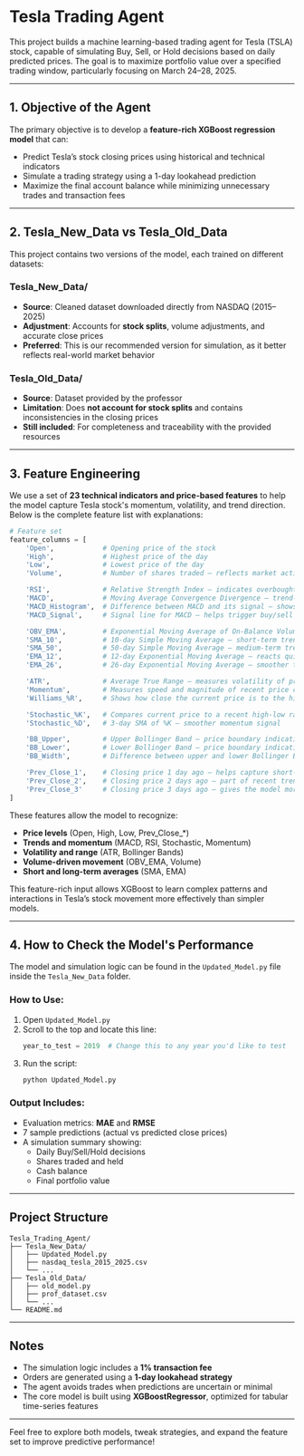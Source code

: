 # Tesla Trading Agent 

This project builds a machine learning-based trading agent for Tesla (TSLA) stock, capable of simulating Buy, Sell, or Hold decisions based on daily predicted prices. The goal is to maximize portfolio value over a specified trading window, particularly focusing on March 24–28, 2025.

---

## 1. Objective of the Agent

The primary objective is to develop a **feature-rich XGBoost regression model** that can:
- Predict Tesla’s stock closing prices using historical and technical indicators
- Simulate a trading strategy using a 1-day lookahead prediction
- Maximize the final account balance while minimizing unnecessary trades and transaction fees

---

## 2. Tesla_New_Data vs Tesla_Old_Data

This project contains two versions of the model, each trained on different datasets:

### Tesla_New_Data/
- **Source**: Cleaned dataset downloaded directly from NASDAQ (2015–2025)
- **Adjustment**: Accounts for **stock splits**, volume adjustments, and accurate close prices
- **Preferred**: This is our recommended version for simulation, as it better reflects real-world market behavior

### Tesla_Old_Data/
- **Source**: Dataset provided by the professor
- **Limitation**: Does **not account for stock splits** and contains inconsistencies in the closing prices
- **Still included**: For completeness and traceability with the provided resources

---

## 3. Feature Engineering

We use a set of **23 technical indicators and price-based features** to help the model capture Tesla stock's momentum, volatility, and trend direction. Below is the complete feature list with explanations:

```python
# Feature set
feature_columns = [
    'Open',            # Opening price of the stock
    'High',            # Highest price of the day
    'Low',             # Lowest price of the day
    'Volume',          # Number of shares traded — reflects market activity

    'RSI',             # Relative Strength Index — indicates overbought/oversold conditions
    'MACD',            # Moving Average Convergence Divergence — trend-following momentum indicator
    'MACD_Histogram',  # Difference between MACD and its signal — shows momentum changes
    'MACD_Signal',     # Signal line for MACD — helps trigger buy/sell signals

    'OBV_EMA',         # Exponential Moving Average of On-Balance Volume — detects volume-based trend shifts
    'SMA_10',          # 10-day Simple Moving Average — short-term trend indicator
    'SMA_50',          # 50-day Simple Moving Average — medium-term trend indicator
    'EMA_12',          # 12-day Exponential Moving Average — reacts quickly to price changes
    'EMA_26',          # 26-day Exponential Moving Average — smoother trend baseline

    'ATR',             # Average True Range — measures volatility of price movements
    'Momentum',        # Measures speed and magnitude of recent price changes
    'Williams_%R',     # Shows how close the current price is to the highest high over a lookback window

    'Stochastic_%K',   # Compares current price to a recent high-low range — momentum indicator
    'Stochastic_%D',   # 3-day SMA of %K — smoother momentum signal

    'BB_Upper',        # Upper Bollinger Band — price boundary indicating potential overbought levels
    'BB_Lower',        # Lower Bollinger Band — price boundary indicating potential oversold levels
    'BB_Width',        # Difference between upper and lower Bollinger Bands — indicates volatility

    'Prev_Close_1',    # Closing price 1 day ago — helps capture short-term trends
    'Prev_Close_2',    # Closing price 2 days ago — part of recent trend history
    'Prev_Close_3'     # Closing price 3 days ago — gives the model more memory of recent price action
]
```

These features allow the model to recognize:

- **Price levels** (Open, High, Low, Prev_Close_*)
- **Trends and momentum** (MACD, RSI, Stochastic, Momentum)
- **Volatility and range** (ATR, Bollinger Bands)
- **Volume-driven movement** (OBV_EMA, Volume)
- **Short and long-term averages** (SMA, EMA)

This feature-rich input allows XGBoost to learn complex patterns and interactions in Tesla’s stock movement more effectively than simpler models.

---

## 4. How to Check the Model's Performance

The model and simulation logic can be found in the `Updated_Model.py` file inside the `Tesla_New_Data` folder.

### How to Use:
1. Open `Updated_Model.py`
2. Scroll to the top and locate this line:
   ```python
   year_to_test = 2019  # Change this to any year you'd like to test
   ```
3. Run the script:
   ```bash
   python Updated_Model.py
   ```

### Output Includes:
- Evaluation metrics: **MAE** and **RMSE**
- 7 sample predictions (actual vs predicted close prices)
- A simulation summary showing:
  - Daily Buy/Sell/Hold decisions
  - Shares traded and held
  - Cash balance
  - Final portfolio value

---

## Project Structure

```
Tesla_Trading_Agent/
├── Tesla_New_Data/
│   ├── Updated_Model.py
│   ├── nasdaq_tesla_2015_2025.csv
│   └── ...
├── Tesla_Old_Data/
│   ├── old_model.py
│   ├── prof_dataset.csv
│   └── ...
└── README.md
```

---

## Notes
- The simulation logic includes a **1% transaction fee**
- Orders are generated using a **1-day lookahead strategy**
- The agent avoids trades when predictions are uncertain or minimal
- The core model is built using **XGBoostRegressor**, optimized for tabular time-series features

---

Feel free to explore both models, tweak strategies, and expand the feature set to improve predictive performance!
